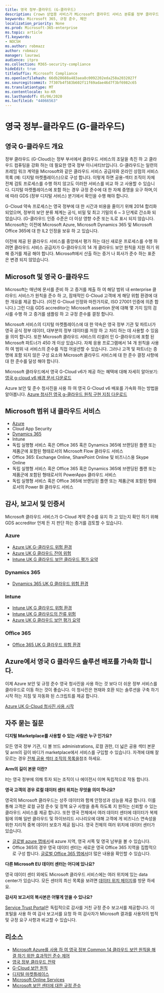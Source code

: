 ```yaml
---
title: 영국 정부-클라우드 (G-클라우드)
description: Crown 상업용 서비스가 Microsoft 클라우드 서비스 분류를 정부 클라우드 v. 6으로 갱신 했습니다.
keywords: Microsoft 365, 규정 준수, 제안
localization_priority: None
ms.prod: Microsoft-365-enterprise
ms.topic: article
f1.keywords:
- NOCSH
ms.author: robmazz
author: robmazz
manager: laurawi
audience: itpro
ms.collection: M365-security-compliance
hideEdit: true
titleSuffix: Microsoft Compliance
ms.openlocfilehash: 66db28688a483aea8c0092202eda258a2032027f
ms.sourcegitcommit: 7f307b4f583b602f11f69adae46d7f3bf6982c65
ms.translationtype: MT
ms.contentlocale: ko-KR
ms.lasthandoff: 05/06/2020
ms.locfileid: "44066563"
---
```

# <a name="united-kingdom-government-cloud-g-cloud"></a>영국 정부-클라우드 (G-클라우드)

## <a name="uk-g-cloud-overview"></a>영국 G-클라우드 개요

정부 클라우드 (G-Cloud)는 정부 부서에서 클라우드 서비스의 조달을 촉진 하 고 클라우드 컴퓨팅을 강화 하는 데 필요한 영국 정부 이니셔티브입니다. G-클라우드는 일련의 프레임 워크 계약을 Microsoft와 같은 클라우드 서비스 공급자와 온라인 상점의 서비스 목록 (예: 디지털 마켓플레이스)으로 구성 합니다. 이렇게 하면 공용-섹터 조직이 자체 전체 검토 프로세스를 수행 하지 않고도 이러한 서비스를 비교 하 고 사용할 수 있습니다. 디지털 마켓플레이스에 포함 하는 경우 규정 준수에 대 한 자체 증명을 요구 하며,이에 따라 GDS (정부 디지털 서비스) 분기에서 확인을 수행 해야 합니다.

G-Cloud 약속 프로세스는 영국 정부에 대 한 시간과 비용을 줄이기 위해 2014 합리화 되었으며, 정부의 보안 분류 체계는 공식, 비밀 및 최고 기밀의 6 ~ 3 단계로 간소화 되었습니다. (G-클라우드 인증 수준은 더 이상 영향 수준 또는 IL로 표시 되지 않습니다. Microsoft는 이전에 Microsoft Azure, Microsoft Dynamics 365 및 Microsoft Office 365에 대 한 IL2 인정을 보유 하 고 있습니다.

이전에 제공 된 클라우드 서비스를 중앙에서 평가 하는 대신 새로운 프로세스를 수행 하려면 클라우드 서비스 공급자가 G-클라우드의 14 개 클라우드 보안 원칙을 지원 하기 위해 증거를 제공 해야 합니다. Microsoft에서 산출 하는 증거 나 회사가 준수 하는 표준은 변경 되지 않았습니다.

## <a name="microsoft-and-uk-g-cloud"></a>Microsoft 및 영국 G-클라우드

Microsoft는 매년에 문서를 준비 하 고 증거를 제출 하 여 해당 범위 내 enterprise 클라우드 서비스가 원칙을 준수 하 고, 잠재적인 G-Cloud 고객에 게 해당 위험 환경에 대 한 개요를 제공 합니다. (이전 G-Cloud 인정와 마찬가지로, ISO 27001 인증에 의존 합니다.) 그런 다음 GDS accreditor는 Microsoft assertion 문에 대해 몇 가지 임의 검사를 수행 하 고 증거를 샘플링 하 고 규정 준수를 결정 합니다.

Microsoft 서비스의 디지털 마켓플레이스에 대 한 약속은 영국 정부 기관 및 파트너가 영국 공식 정부 데이터, 대부분의 정부 데이터를 저장 하 고 처리 하는 데 사용할 수 있음을 의미 합니다. 또한 Microsoft 클라우드 서비스의 리셀러 인 G-클라우드에 포함 된 Microsoft 파트너가 450 개 이상 있습니다. 자체 응용 프로그램에서 14 개 원칙을 사용 하 여 범위 내 서비스의 준수를 직접 어설션할 수 있습니다. 그러나 고객 및 파트너는 증명에 포함 되지 않은 구성 요소와 Microsoft 클라우드 서비스에 대 한 준수 결정 사항에 대 한 준수를 달성 해야 합니다.

Microsoft 클라우드에서 영국 G-Cloud v6가 제공 하는 혜택에 대해 자세히 알아보기: [영국 g-cloud v6 배경 문서 다운로드](https://aka.ms/uk-g-cloud_backgrounder)

Azure 보안 및 준수 청사진을 사용 하 여 영국 G-Cloud v6 배포를 가속화 하는 방법을 알아봅니다. [Azure 청사진 영국 g-클라우드 원칙 구현 지침 다운로드](https://servicetrust.microsoft.com/ViewPage/Blueprint?command=Download&downloadType=Document&downloadId=c3804aba-03a7-4d21-88ad-d9bbe5314a00&docTab=fc060920-cdb8-11e7-bacf-0bf52b09d912_UK_G-Cloud_Blueprint)

## <a name="microsoft-in-scope-cloud-services"></a>Microsoft 범위 내 클라우드 서비스

- [Azure](https://aka.ms/AzureCompliance)
- Cloud App Security
- [Dynamics 365](https://aka.ms/d365-compliance-list)
- Intune
- 독립 실행형 서비스 혹은 Office 365 혹은 Dynamics 365에 브랜딩된 플랜 또는 제품군에 포함된 형태로서의 Microsoft Flow 클라우드 서비스
- Office 365: Exchange Online, SharePoint Online 및 비즈니스용 Skype Online
- 독립 실행형 서비스 혹은 Office 365 혹은 Dynamics 365에 브랜딩된 플랜 또는 제품군에 포함된 형태로서의 PowerApps 클라우드 서비스
- 독립 실행형 서비스 혹은 Office 365에 브랜딩된 플랜 또는 제품군에 포함된 형태로서의 Power BI 클라우드 서비스

## <a name="audits-reports-and-certificates"></a>감사, 보고서 및 인증서

Microsoft 클라우드 서비스가 G-Cloud 계약 준수를 유지 하 고 있는지 확인 하기 위해 GDS accreditor 언제 든 지 판단 하는 증거를 검토할 수 있습니다.

### <a name="azure"></a>Azure

- [Azure UK G-클라우드 위험 환경](https://go.microsoft.com/fwlink/?linkid=2099702)
- [Azure UK G 클라우드 잔여 위험](https://go.microsoft.com/fwlink/?linkid=2099497)
- [Intune UK G 클라우드 보안 클라우드 평가 요약](https://go.microsoft.com/fwlink/?linkid=2099703)

### <a name="dynamics-365"></a>Dynamics 365

- [Dynamics 365 UK G 클라우드 위험 환경](https://go.microsoft.com/fwlink/?linkid=2099702)

### <a name="intune"></a>Intune

- [Intune UK G 클라우드 위험 환경](https://go.microsoft.com/fwlink/?linkid=2099702)
- [Intune UK G 클라우드의 잔류 위험](https://aka.ms/IntuneUKGCloudResidualRisk)
- [Azure UK G 클라우드 보안 평가 요약](https://aka.ms/IntuneUKGCloudSecurityAssessmentSummary)

### <a name="office-365"></a>Office 365

- [Office 365 UK G 클라우드 위험 환경](https://go.microsoft.com/fwlink/?linkid=2099702)

## <a name="accelerate-your-deployment-of-uk-g-cloud-solutions-on-azure"></a>Azure에서 영국 G 클라우드 솔루션 배포를 가속화 합니다.

이제 Azure 보안 및 규정 준수 영국 청사진을 사용 하는 것 보다 더 쉬운 정부 서비스를 클라우드로 이동 하는 것이 좋습니다. 이 청사진은 현재와 호환 되는 솔루션을 구축 하기 시작 하는 지침 및 자동화 된 스크립트를 제공 합니다.

[Azure UK G-Cloud 청사진 사용 시작](https://aka.ms/ukofficialblueprint)

## <a name="frequently-asked-questions"></a>자주 묻는 질문

**디지털 Marketplace를 사용할 수 있는 사람은 누구 인가요?**

모든 영국 정부 기관, 디 볼 브드 administrations, 로컬 권한, 더 넓은 공용 섹터 본문 및 arm의 길이 바디가 marketplace에서 서비스를 구입할 수 있습니다. 자격에 대해 잘 모르는 경우 [전체 공용 섹터 조직의 목록을](https://www.gov.uk/government/publications/public-sector-organisations-eligible-to-use-cloudstore)참조 하세요.

**Arm의 길이 본문 이란?**

It는 영국 정부에 의해 투자 되는 조직이 나 에이전시 이며 독립적으로 작동 합니다.

**영국 고객의 경우 로컬 데이터 센터 위치는 무엇을 의미 하나요?**

영국의 Microsoft 클라우드는 상주 데이터와 함께 안정성과 성능을 제공 합니다. 이를 통해 고객은 로컬 규정 준수 및 정책 요구 사항을 충족 하도록 지 원하는 신뢰할 수 있는 클라우드 서비스를 제공 합니다. 또한 영국 전체에서 여러 데이터 센터에 데이터가 복제 됨에 의해 일반 클라우드 및 하이브리드 시나리오에 대해 고객에 게 비즈니스 연속성을 위한 지리적 중복 데이터 보호가 제공 됩니다. 영국 전체의 여러 위치에 데이터 센터가 있습니다.

- [글로벌 azure 맵에서](https://azuredatacentermap.azurewebsites.net/)새 azure 지역, 영국 서쪽 및 영국 남부을 볼 수 있습니다.
- Office 365의 경우 영국 데이터 센터는 새로운 영국 Office 365 지역을 집합적으로 구성 합니다. [글로벌 Office 365 맵에서](https://o365datacentermap.azurewebsites.net/)더 많은 내용을 확인할 수 있습니다.

**다른 Microsoft EU 데이터 센터는 어디에 있나요?**

영국 데이터 센터 외에도 Microsoft 클라우드 서비스에는 여러 위치에 있는 data center가 있습니다. 모든 센터의 최신 목록을 보려면 [데이터 위치 페이지](https://www.microsoft.com/TrustCenter/Privacy/where-your-data-is-located)를 방문 하세요.

**감사자 보고서의 복사본은 어떻게 얻을 수 있나요?**

[Service Trust Portal](https://support.office.com/article/Get-started-with-the-Service-Trust-Portal-for-Office-365-for-business-Azure-and-Dynamics-CRM-Online-subscriptions-f30e2353-0bd6-41ed-8347-eea1fb8d2662)은 독립적으로 감사를 거친 규정 준수 보고서를 제공합니다. 이 포털을 사용 하 여 감사 보고서를 요청 하 여 감사자가 Microsoft 결과를 사용자의 법적 및 규정 요구 사항과 비교할 수 있습니다.

## <a name="resources"></a>리소스

- [Microsoft Azure를 사용 하 여 영국 정부 Common 14 클라우드 보안 원칙을 해결 하기 위한 효과적인 준수 제어](https://aka.ms/complianceuk)
- [영국 정부 클라우드 전략](https://aka.ms/UK_govt_cloud_strategy)
- [G-Cloud 보안 원칙](https://aka.ms/UK-G-Cloud)
- [디지털 마켓플레이스](https://www.digitalmarketplace.service.gov.uk/)
- [Microsoft Online Services](https://aka.ms/Online-Services-Terms)
- [Microsoft 보안 센터에 대한 규정 준수](https://www.microsoft.com/trust-center/compliance/compliance-overview)
